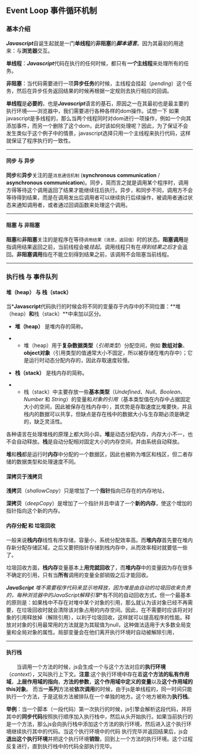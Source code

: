 ## Event Loop 事件循环机制

### 基本介绍

***Javascript***自诞生起就是一门**单线程**的**非阻塞**的***脚本语言***。因为其最初的用途来：与**浏览器**交互。

**单线程**：***Javascript***代码在执行的任何时候，都只有***一个*****主线程**来处理所有的任务。

**非阻塞**：当代码需要进行一项**异步任务**的时候，主线程会挂起（*pending*）这个任务，然后在异步任务返回结果的时候再根据一定规则去执行相应的回调。

**单线程**是**必要的**，也是***Javascript***语言的基石，原因之一在其最初也是最主要的执行环境——浏览器中，我们需要进行各种各样的dom操作。试想一下 如果javascript是多线程的，那么当两个线程同时对dom进行一项操作，例如一个向其添加事件，而另一个删除了这个dom，此时该如何处理呢？因此，为了保证不会 发生类似于这个例子中的情景，javascript选择只用一个主线程来执行代码，这样就保证了程序执行的一致性。
___
#### 同步 与 异步

**同步**和**异步**关注的是`消息通信机制` (**synchronous communication** / **asynchronous communication**)。同步，简而言之就是调用某个程序时，调用方得等待这个调用返回了结果才能继续往后执行。异步，和同步不同，调用方不会等待得到结果，而是在调用发出后调用者可以继续执行后续操作，被调用者通过状态来通知调用者，或者通过回调函数来处理这个调用。
___
#### 阻塞  与 非阻塞

**阻塞**和**非阻塞**关注的是程序在等待`调用结果（消息，返回值）`时的状态。**阻塞调用**是指调用结果返回之前，当前线程会被*挂起*。调用线程只有在*得到结果之后*才会返回。**非阻塞调用**指在不能立刻得到结果之前，该调用不会阻塞当前线程。

***
### 执行栈 与 事件队列

#### 堆（heap） 与 栈（stack）

当***Javascript**代码执行的时候会将不同的变量存于内存中的不同位置：**堆（heap）**和**栈（stack）**中来加以区分。

* **堆（heap）** 是堆内存的简称。
* * 堆（heap）用于**复杂数据类型**（*引用类型*）分配空间，例如 **数组对象**、**object对象**（引用类型的值通常大小不固定，所以被存储在堆内存中）；它是运行时动态分配内存的，因此存取速度较慢。

* **栈（stack）** 是栈内存的简称。
* * 栈（stack）中主要存放一些**基本类型**（*Undefined*、*Null*、*Boolean*、*Number* 和 *String*）的变量和*对象的引用*（基本类型值在内存中占据固定大小的空间，因此被保存在栈内存中），其优势是存取速度比堆要快，并且栈内的数据可以共享，但缺点是存在栈中的数据大小与生存期必须是确定的，缺乏灵活性。

各种语言在处理堆栈的原理上都大同小异。**堆**是动态分配内存，内存大小不一，也不会自动释放。**栈**是自动分配相对固定大小的内存空间，并由系统自动释放。

**堆**和**栈**都是运行时**内存**中分配的一个数据区，因此也被称为堆区和栈区，但二者存储的数据类型和处理速度不同。

#### 深拷贝于浅拷贝

**浅拷贝**（*shallowCopy*）只是增加了一个**指针**指向已存在的内存地址，

**深拷贝**（*deepCopy*）是增加了一个指针并且申请了一个**新的内存**，使这个增加的指针指向这个新的内存。

#### 内存分配 和 垃圾回收

一般来说**栈内存**线性有序存储，容量小，系统分配效率高。而**堆内存**首先要在堆内存新分配存储区域，之后又要把指针存储到栈内存中，从而效率相对就要低一些了。

垃圾回收方面，**栈内存**变量基本上**用完就回收**了，而**堆内存**中的变量因为存在很多不确定的引用，只有当**所有**调用的变量全部销毁之后才能回收。

***JavaScript** 堆不需要程序代码来显示地释放，因为堆是由自动的垃圾回收来负责的，每种浏览器中的**JavaScript解释引擎**有不同的自动回收方式，但一个最基本的原则是：如果栈中不存在对堆中某个对象的引用，那么就认为该对象已经不再需要，在垃圾回收时就会清除该对象占用的内存空间。因此，在不需要时应该将对对象的引用释放掉（解除引用），以利于垃圾回收，这样就可以提高程序的性能。释放对对象的引用最常用的方法就是为其赋值为null，这种做法适用于大多数全局变量和全局对象的属性。局部变量会在他们离开执行环境时自动被解除引用，

___
#### 执行栈

&emsp;&emsp;当调用一个方法的时候，js会生成一个与这个方法对应的**执行环境**（*context*），又叫执行上下文。**注意**:这个执行环境中存在着**这个方法的私有作用域**，**上层作用域的指向**，**方法的参数**，**这个作用域中定义的变量**以及**这个作用域的this对象**。 而当**一系列**方法被**依次调用**的时候，由于js是单线程的，同一时间只能执行一个方法，于是这些方法被排队在一个单独的地方。这个地方被称为**执行栈**。

**举例**：当一个脚本（一段代码）第一次执行的时候，js引擎会解析这段代码，并将其中的**同步代码**按照执行顺序加入执行栈中，然后从头开始执行。如果当前执行的是一个方法，那么js会向执行栈中添加这个方法的执行环境，然后进入这个执行环境继续执行其中的代码。当这个执行环境中的代码 执行完毕并返回结果后，js会**退出这个执行环境**并把这个执行环境**销毁**，回到上一个方法的执行环境。这个过程反复进行，直到执行栈中的代码全部执行完毕。


